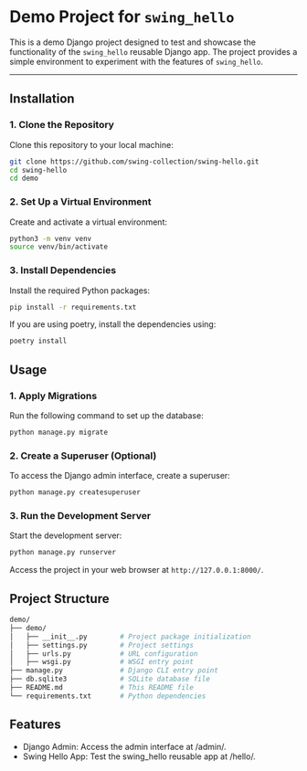 # Demo Project for `swing_hello`

This is a demo Django project designed to test and showcase the functionality of the `swing_hello` reusable Django app. The project provides a simple environment to experiment with the features of `swing_hello`.

---

## Installation

### 1. Clone the Repository

Clone this repository to your local machine:

```bash
git clone https://github.com/swing-collection/swing-hello.git
cd swing-hello
cd demo
```

### 2. Set Up a Virtual Environment

Create and activate a virtual environment:

```bash
python3 -m venv venv
source venv/bin/activate
```

### 3. Install Dependencies

Install the required Python packages:

```bash
pip install -r requirements.txt
```

If you are using poetry, install the dependencies using:

```bash
poetry install
```

## Usage

### 1. Apply Migrations

Run the following command to set up the database:

```bash
python manage.py migrate
```

### 2. Create a Superuser (Optional)

To access the Django admin interface, create a superuser:

```bash
python manage.py createsuperuser
```

### 3. Run the Development Server

Start the development server:

```bash
python manage.py runserver
```

Access the project in your web browser at `http://127.0.0.1:8000/`.

## Project Structure

```bash
demo/
├── demo/
│   ├── __init__.py        # Project package initialization
│   ├── settings.py        # Project settings
│   ├── urls.py            # URL configuration
│   ├── wsgi.py            # WSGI entry point
├── manage.py              # Django CLI entry point
├── db.sqlite3             # SQLite database file
├── README.md              # This README file
└── requirements.txt       # Python dependencies
```

## Features

- Django Admin: Access the admin interface at /admin/.
- Swing Hello App: Test the swing_hello reusable app at /hello/.
